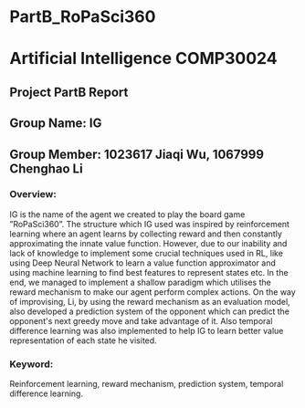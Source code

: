 # PartB_RoPaSci360


# Artificial Intelligence COMP30024
## Project PartB Report
## Group Name: IG
## Group Member: 1023617 Jiaqi Wu, 1067999 Chenghao Li
### Overview:
IG is the name of the agent we created to play the board game ”RoPaSci360”. The 
structure which IG used was inspired by reinforcement learning where an agent learns by 
collecting reward and then constantly approximating the innate value function. However, 
due to our inability and lack of knowledge to implement some crucial techniques used in 
RL, like using Deep Neural Network to learn a value function approximator and using 
machine learning to find best features to represent states etc. In the end, we managed to 
implement a shallow paradigm which utilises the reward mechanism to make our agent 
perform complex actions. On the way of improvising, Li, by using the reward mechanism as 
an evaluation model, also developed a prediction system of the opponent which can 
predict the opponent's next greedy move and take advantage of it. Also temporal 
difference learning was also implemented to help IG to learn better value representation of 
each state he visited.

### Keyword: 
Reinforcement learning, reward mechanism, prediction system, temporal difference learning.
